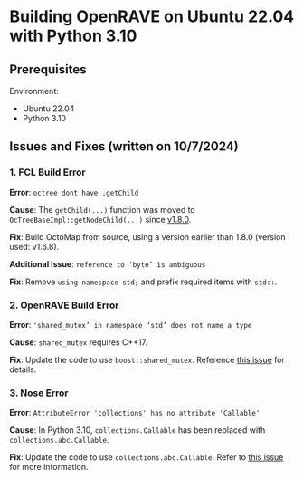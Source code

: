 # Building OpenRAVE on Ubuntu 22.04 with Python 3.10

## Prerequisites
Environment:
- Ubuntu 22.04
- Python 3.10

## Issues and Fixes (written on 10/7/2024)

### 1. FCL Build Error

**Error**: `octree dont have .getChild`

**Cause**: The `getChild(...)` function was moved to `OcTreeBaseImpl::getNodeChild(...)` since [v1.8.0](https://github.com/OctoMap/octomap/releases/tag/v1.8.0).

**Fix**: Build OctoMap from source, using a version earlier than 1.8.0 (version used: v1.6.8).

**Additional Issue**: `reference to ‘byte’ is ambiguous`

**Fix**: Remove `using namespace std;` and prefix required items with `std::`.

### 2. OpenRAVE Build Error

**Error**: `'shared_mutex’ in namespace ‘std’ does not name a type`

**Cause**: `shared_mutex` requires C++17.

**Fix**: Update the code to use `boost::shared_mutex`. Reference [this issue](https://github.com/acxz/pkgbuilds/issues/148) for details.

### 3. Nose Error

**Error**: `AttributeError 'collections' has no attribute 'Callable'`

**Cause**: In Python 3.10, `collections.Callable` has been replaced with `collections.abc.Callable`.

**Fix**: Update the code to use `collections.abc.Callable`. Refer to [this issue](https://github.com/nose-devs/nose/issues/1122) for more information.

